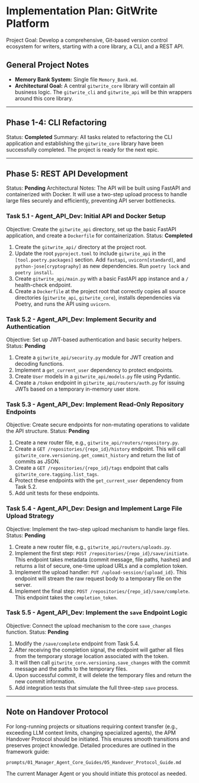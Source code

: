 # Implementation Plan: GitWrite Platform

Project Goal: Develop a comprehensive, Git-based version control ecosystem for writers, starting with a core library, a CLI, and a REST API.

## General Project Notes
*   **Memory Bank System:** Single file `Memory_Bank.md`.
*   **Architectural Goal:** A central `gitwrite_core` library will contain all business logic. The `gitwrite_cli` and `gitwrite_api` will be thin wrappers around this core library.

---
## Phase 1-4: CLI Refactoring
Status: **Completed**
Summary: All tasks related to refactoring the CLI application and establishing the `gitwrite_core` library have been successfully completed. The project is ready for the next epic.

---

## Phase 5: REST API Development
Status: **Pending**
Architectural Notes: The API will be built using FastAPI and containerized with Docker. It will use a two-step upload process to handle large files securely and efficiently, preventing API server bottlenecks.

### Task 5.1 - Agent_API_Dev: Initial API and Docker Setup
Objective: Create the `gitwrite_api` directory, set up the basic FastAPI application, and create a `Dockerfile` for containerization.
Status: **Completed**

1.  Create the `gitwrite_api/` directory at the project root.
2.  Update the root `pyproject.toml` to include `gitwrite_api` in the `[tool.poetry.packages]` section. Add `fastapi`, `uvicorn[standard]`, and `python-jose[cryptography]` as new dependencies. Run `poetry lock` and `poetry install`.
3.  Create `gitwrite_api/main.py` with a basic FastAPI app instance and a `/` health-check endpoint.
4.  Create a `Dockerfile` at the project root that correctly copies all source directories (`gitwrite_api`, `gitwrite_core`), installs dependencies via Poetry, and runs the API using `uvicorn`.

### Task 5.2 - Agent_API_Dev: Implement Security and Authentication
Objective: Set up JWT-based authentication and basic security helpers.
Status: **Pending**

1.  Create a `gitwrite_api/security.py` module for JWT creation and decoding functions.
2.  Implement a `get_current_user` dependency to protect endpoints.
3.  Create `User` models in a `gitwrite_api/models.py` file using Pydantic.
4.  Create a `/token` endpoint in `gitwrite_api/routers/auth.py` for issuing JWTs based on a temporary in-memory user store.

### Task 5.3 - Agent_API_Dev: Implement Read-Only Repository Endpoints
Objective: Create secure endpoints for non-mutating operations to validate the API structure.
Status: **Pending**

1.  Create a new router file, e.g., `gitwrite_api/routers/repository.py`.
2.  Create a `GET /repositories/{repo_id}/history` endpoint. This will call `gitwrite_core.versioning.get_commit_history` and return the list of commits as JSON.
3.  Create a `GET /repositories/{repo_id}/tags` endpoint that calls `gitwrite_core.tagging.list_tags`.
4.  Protect these endpoints with the `get_current_user` dependency from Task 5.2.
5.  Add unit tests for these endpoints.

### Task 5.4 - Agent_API_Dev: Design and Implement Large File Upload Strategy
Objective: Implement the two-step upload mechanism to handle large files.
Status: **Pending**

1.  Create a new router file, e.g., `gitwrite_api/routers/uploads.py`.
2.  Implement the first step: `POST /repositories/{repo_id}/save/initiate`. This endpoint takes metadata (commit message, file paths, hashes) and returns a list of secure, one-time upload URLs and a completion token.
3.  Implement the upload handler: `PUT /upload-session/{upload_id}`. This endpoint will stream the raw request body to a temporary file on the server.
4.  Implement the final step: `POST /repositories/{repo_id}/save/complete`. This endpoint takes the `completion_token`.

### Task 5.5 - Agent_API_Dev: Implement the `save` Endpoint Logic
Objective: Connect the upload mechanism to the core `save_changes` function.
Status: **Pending**

1.  Modify the `/save/complete` endpoint from Task 5.4.
2.  After receiving the completion signal, the endpoint will gather all files from the temporary storage location associated with the token.
3.  It will then call `gitwrite_core.versioning.save_changes` with the commit message and the paths to the temporary files.
4.  Upon successful commit, it will delete the temporary files and return the new commit information.
5.  Add integration tests that simulate the full three-step `save` process.

---
## Note on Handover Protocol

For long-running projects or situations requiring context transfer (e.g., exceeding LLM context limits, changing specialized agents), the APM Handover Protocol should be initiated. This ensures smooth transitions and preserves project knowledge. Detailed procedures are outlined in the framework guide:

`prompts/01_Manager_Agent_Core_Guides/05_Handover_Protocol_Guide.md`

The current Manager Agent or you should initiate this protocol as needed.